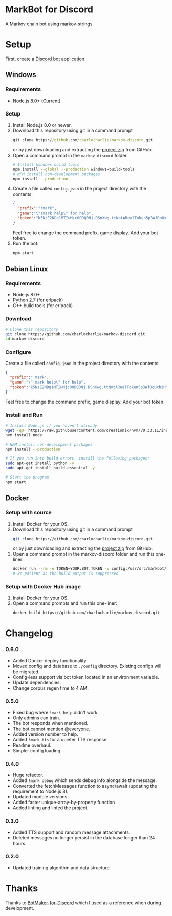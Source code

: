 # MarkBot for Discord
A Markov chain bot using markov-strings.

# Setup
First, create a [Discord bot application](https://discordapp.com/developers/applications/).
## Windows
### Requirements
* [Node.js 8.0+ (Current)](https://nodejs.org/en/download/current/)

### Setup
1. Install Node.js 8.0 or newer.
1. Download this repository using git in a command prompt
    ```cmd
    git clone https://github.com/charlocharlie/markov-discord.git
    ```
    or by just downloading and extracting the [project zip](https://github.com/charlocharlie/markov-discord/archive/master.zip) from GitHub.
1. Open a command prompt in the `markov-discord` folder.
    ```sh
    # Install Windows build tools
    npm install --global --production windows-build-tools
    # NPM install non-development packages
    npm install --production
    ```
1. Create a file called `config.json` in the project directory with the contents:
    ```json
    {
      "prefix":"!mark",
      "game":"\"!mark help\" for help",
      "token":"k5NzE2NDg1MTIwMjc0ODQ0Nj.DSnXwg.ttNotARealToken5p3WfDoUxhiH"
    }
    ```
    Feel free to change the command prefix, game display. Add your bot token.
1. Run the bot:
    ```sh
    npm start
    ```


## Debian Linux
### Requirements
* Node.js 8.0+
* Python 2.7 (for erlpack)
* C++ build tools (for erlpack)

### Download
```sh
# Clone this repository
git clone https://github.com/charlocharlie/markov-discord.git
cd markov-discord
```

### Configure
Create a file called `config.json` in the project directory with the contents:
```json
{
  "prefix":"!mark",
  "game":"\"!mark help\" for help",
  "token":"k5NzE2NDg1MTIwMjc0ODQ0Nj.DSnXwg.ttNotARealToken5p3WfDoUxhiH"
}
```
Feel free to change the command prefix, game display. Add your bot token.

### Install and Run
```sh
# Install Node.js if you haven't already
wget -qO- https://raw.githubusercontent.com/creationix/nvm/v0.33.11/install.sh | bash
nvm install node

# NPM install non-development packages
npm install --production

# If you run into build errors, install the following packages:
sudo apt-get install python -y
sudo apt-get install build-essential -y

# Start the program
npm start
```

## Docker
### Setup with source
1. Install Docker for your OS.
1. Download this repository using git in a command prompt
    ```sh
    git clone https://github.com/charlocharlie/markov-discord.git
    ```
    or by just downloading and extracting the [project zip](https://github.com/charlocharlie/markov-discord/archive/master.zip) from GitHub.
1. Open a command prompt in the markov-discord folder and run this one-liner:
    ```sh
    docker run --rm -e TOKEN=YOUR.BOT.TOKEN -v config:/usr/src/markbot/config -it $(docker build -q .)
    # Be patient as the build output is suppressed
    ```

### Setup with Docker Hub image
1. Install Docker for your OS.
1. Open a command prompts and run this one-liner:
    ```sh
    docker build https://github.com/charlocharlie/markov-discord.git 
    ```



# Changelog
### 0.6.0
* Added Docker deploy functionality.
* Moved config and database to `./config` directory. Existing configs will be migrated.
* Config-less support via bot token located in an environment variable.
* Update dependencies.
* Change corpus regen time to 4 AM.

### 0.5.0
* Fixed bug where `!mark help` didn't work.
* Only admins can train.
* The bot responds when mentioned.
* The bot cannot mention @everyone.
* Added version number to help.
* Added `!mark tts` for a quieter TTS response.
* Readme overhaul.
* Simpler config loading.

### 0.4.0
* Huge refactor. 
* Added `!mark debug` which sends debug info alongside the message.
* Converted the fetchMessages function to async/await (updating the requirement to Node.js 8).
* Updated module versions.
* Added faster unique-array-by-property function
* Added linting and linted the project. 

### 0.3.0
* Added TTS support and random message attachments.
* Deleted messages no longer persist in the database longer than 24 hours.

### 0.2.0
* Updated training algorithm and data structure.

# Thanks
Thanks to [BotMaker-for-Discord](https://github.com/CorySanin/BotMaker-for-Discord) which I used as a reference when during development. 